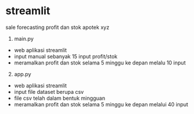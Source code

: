 # streamlit
sale forecasting profit dan stok apotek xyz

1. main.py
- web aplikasi streamlit
- input manual sebanyak 15 input profit/stok
- meramalkan profit dan stok selama 5 minggu ke depan melalu 10 input

2. app.py
- web aplikasi streamlit
- input file dataset berupa csv
- file csv telah dalam bentuk mingguan
- meramalkan profit dan stok selama 5 minggu ke depan melalui 40 input
